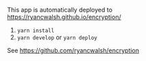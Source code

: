 This app is automatically deployed to https://ryancwalsh.github.io/encryption/

1. `yarn install`
1. `yarn develop` or `yarn deploy`

See https://github.com/ryancwalsh/encryption
